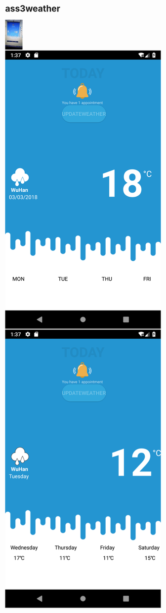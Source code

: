 # ass3weather
![image](https://github.com/cdhappy/ass3weather/blob/master/weathervideo.gif)
![image](https://github.com/cdhappy/ass3weather/blob/master/Screenshot_1551749857.png)
![image](https://github.com/cdhappy/ass3weather/blob/master/Screenshot_1551749862.png)
